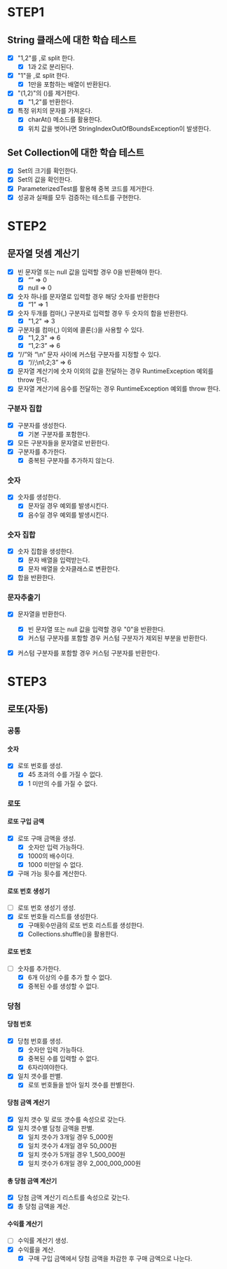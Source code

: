 # STEP1

## String 클래스에 대한 학습 테스트

- [x] "1,2"를 ,로 split 한다.
    - [x] 1과 2로 분리된다.
- [x] "1"을 ,로 split 한다.
    - [x] 1만을 포함하는 배열이 반환된다.
- [x] "(1,2)"의 ()를 제거한다.
    - [x] "1,2"를 반환한다.
- [x] 특정 위치의 문자를 가져온다.
    - [x] charAt() 메소드를 활용한다.
    - [x] 위치 값을 벗어나면 StringIndexOutOfBoundsException이 발생한다.

## Set Collection에 대한 학습 테스트

- [x] Set의 크기를 확인한다.
- [x] Set의 값을 확인한다.
- [x] ParameterizedTest를 활용해 중복 코드를 제거한다.
- [x] 성공과 실패를 모두 검증하는 테스트를 구현한다.

# STEP2

## 문자열 덧셈 계산기
- [x] 빈 문자열 또는 null 값을 입력할 경우 0을 반환해야 한다.
    - [x] “” => 0
    - [x] null => 0
- [x] 숫자 하나를 문자열로 입력할 경우 해당 숫자를 반환한다
    - [x] “1” => 1
- [x] 숫자 두개를 컴마(,) 구분자로 입력할 경우 두 숫자의 합을 반환한다.
    - [x] "1,2" => 3
- [x] 구분자를 컴마(,) 이외에 콜론(:)을 사용할 수 있다.
    - [x] "1,2,3" => 6
    - [x] “1,2:3” => 6
- [x] “//”와 “\n” 문자 사이에 커스텀 구분자를 지정할 수 있다.
    - [x] “//;\n1;2;3” => 6
- [x] 문자열 계산기에 숫자 이외의 값을 전달하는 경우 RuntimeException 예외를 throw 한다.
- [x] 문자열 계산기에 음수를 전달하는 경우 RuntimeException 예외를 throw 한다.

### 구분자 집합
- [x] 구분자를 생성한다.
  - [x] 기본 구분자를 포함한다.
- [x] 모든 구분자들을 문자열로 반환한다.
- [x] 구분자를 추가한다. 
  - [x] 중복된 구분자를 추가하지 않는다.
### 숫자
- [x] 숫자를 생성한다.
  - [x] 문자일 경우 예외를 발생시킨다.
  - [x] 음수일 경우 예외를 발생시킨다.
### 숫자 집합
- [x] 숫자 집합을 생성한다.
  - [x] 문자 배열을 입력받는다.
  - [x] 문자 배열을 숫자클래스로 변환한다.
- [x] 합을 반환한다.
### 문자추출기
- [x] 문자열을 반환한다.
  - [x] 빈 문자열 또는 null 값을 입력할 경우 "0"을 반환한다. 
  - [x] 커스텀 구분자를 포함할 경우 커스텀 구분자가 제외된 부분을 반환한다.
- [x] 커스텀 구분자를 포함할 경우 커스텀 구분자를 반환한다. 


# STEP3
## 로또(자동)
### 공통
#### 숫자
- [x] 로또 번호를 생성.
  - [x] 45 초과의 수를 가질 수 없다.
  - [x] 1 미만의 수를 가질 수 없다.
### 로또
#### 로또 구입 금액
- [x] 로또 구매 금액을 생성.
  - [x] 숫자만 입력 가능하다.
  - [x] 1000의 배수이다.
  - [x] 1000 미만일 수 없다.
- [x] 구매 가능 횟수를 계산한다.
#### 로또 번호 생성기
- [ ] 로또 번호 생성기 생성.
- [x] 로또 번호들 리스트를 생성한다.
  - [x] 구매횟수만큼의 로또 번호 리스트를 생성한다.
  - [x] Collections.shuffle()을 활용한다.
#### 로또 번호
- [ ] 숫자를 추가한다.  
  - [x] 6개 이상의 수를 추가 할 수 없다. 
  - [x] 중복된 수를 생성할 수 없다.

### 당첨
#### 당첨 번호
- [x] 당첨 번호를 생성.
  - [x] 숫자만 입력 가능하다.
  - [x] 중복된 수를 입력할 수 없다.
  - [x] 6자리여야한다.
- [x] 일치 갯수를 판별.
  - [x] 로또 번호들을 받아 일치 갯수를 판별한다.
#### 당첨 금액 계산기
- [x] 일치 갯수 및 로또 갯수를 속성으로 갖는다.
- [x] 일치 갯수별 담청 금액을 판별.
  - [x] 일치 갯수가 3개일 경우 5_000원
  - [x] 일치 갯수가 4개일 경우 50_000원
  - [x] 일치 갯수가 5개일 경우 1_500_000원
  - [x] 일치 갯수가 6개일 경우 2_000_000_000원
#### 총 당첨 금액 계산기
- [x] 당첨 금액 계산기 리스트를 속성으로 갖는다.
- [x] 총 당첨 금액을 계산.
#### 수익률 계산기
- [ ] 수익률 계산기 생성.
- [x] 수익률을 계산.
  - [x] 구매 구입 금액에서 당첨 금액을 차감한 후 구매 금액으로 나눈다.
